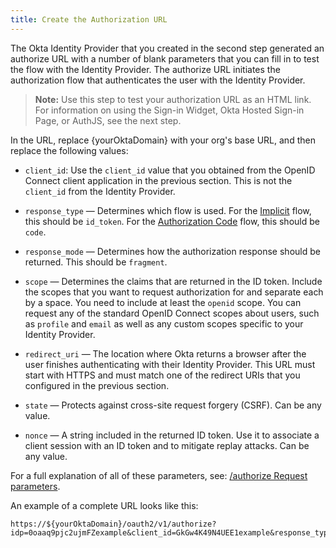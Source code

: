 ```yaml
---
title: Create the Authorization URL
---
```

The Okta Identity Provider that you created in the <GuideLink link="../configure-idp-in-okta">second step</GuideLink> generated an authorize URL with a number of blank parameters that you can fill in to test the flow with the Identity Provider. The authorize URL initiates the authorization flow that authenticates the user with the Identity Provider.

> **Note:** Use this step to test your authorization URL as an HTML link. For information on using the Sign-in Widget, Okta Hosted Sign-in Page, or AuthJS, see the <GuideLink link="../use-idp-to-sign-in">next step</GuideLink>.

In the URL, replace {yourOktaDomain} with your org's base URL, and then replace the following values:

* `client_id`: Use the `client_id` value that you obtained from the OpenID Connect client application in the <GuideLink link="../register-app-in-okta">previous section</GuideLink>. This is not the `client_id` from the Identity Provider.

* `response_type` &#8212; Determines which flow is used. For the [Implicit](/docs/guides/implement-implicit/overview/) flow, this should be `id_token`. For the [Authorization Code](/docs/guides/implement-auth-code/overview/) flow, this should be `code`.

* `response_mode` &#8212; Determines how the authorization response should be returned. This should be `fragment`.

* `scope` &#8212; Determines the claims that are returned in the ID token. Include the scopes that you want to request authorization for and separate each by a space. You need to include at least the `openid` scope. You can request any of the standard OpenID Connect scopes about users, such as `profile` and `email` as well as any custom scopes specific to your Identity Provider.

* `redirect_uri` &#8212; The location where Okta returns a browser after the user finishes authenticating with their Identity Provider. This URL must start with HTTPS and must match one of the redirect URIs that you configured in the <GuideLink link="../register-app-in-okta">previous section</GuideLink>.

* `state` &#8212; Protects against cross-site request forgery (CSRF). Can be any value.

* `nonce` &#8212; A string included in the returned ID token. Use it to associate a client session with an ID token and to mitigate replay attacks. Can be any value.

For a full explanation of all of these parameters, see: [/authorize Request parameters](/docs/reference/api/oidc/#request-parameters).

An example of a complete URL looks like this:

```
https://${yourOktaDomain}/oauth2/v1/authorize?idp=0oaaq9pjc2ujmFZexample&client_id=GkGw4K49N4UEE1example&response_type=id_token&response_mode=fragment&scope=openid%20email&redirect_uri=https%3A%2F%2FyourAppUrlHere.com%2F&state=WM6D&nonce=YsG76jo
```

<NextSectionLink/>
